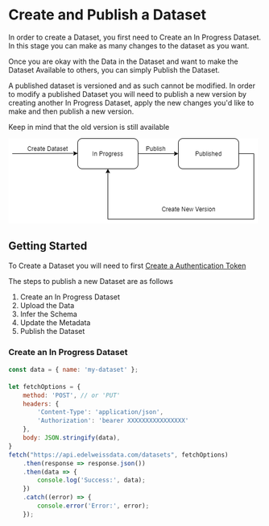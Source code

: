 # Create and Publish a Dataset

In order to create a Dataset, you first need to Create an In Progress Dataset. In this stage you can make as many changes to the dataset as you want.

Once you are okay with the Data in the Dataset and want to make the Dataset Available to others, you can simply Publish the Dataset.

A published dataset is versioned and as such cannot be modified. In order to modify a published Dataset you will need to publish a new version by creating another In Progress Dataset, apply the new changes you'd like to make and then publish a new version.

Keep in mind that the old version is still available

![Dataset LifeCycle](images/dataset-lifecycle.png)

## Getting Started
To Create a Dataset you will need to first [Create a Authentication Token](authentication.md)

The steps to publish a new Dataset are as follows

1. Create an In Progress Dataset
2. Upload the Data
3. Infer the Schema
4. Update the Metadata
5. Publish the Dataset


### Create an In Progress Dataset


```js
const data = { name: 'my-dataset' };

let fetchOptions = {
    method: 'POST', // or 'PUT'
    headers: {
        'Content-Type': 'application/json',
        'Authorization': 'bearer XXXXXXXXXXXXXXXX'
    },
    body: JSON.stringify(data),
}
fetch("https://api.edelweissdata.com/datasets", fetchOptions)
    .then(response => response.json())
    .then(data => {
        console.log('Success:', data);
    })
    .catch((error) => {
        console.error('Error:', error);
    });
```